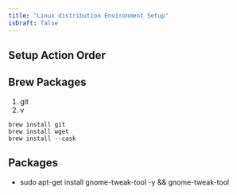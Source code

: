 ```yaml
---
title: "Linux distribution Environment Setup" 
isDraft: false
---
```


## Setup Action Order 


## Brew Packages 

1. git 
2. v

```shell
brew install git 
brew install wget 
brew install --cask 
```

## Packages 

- sudo apt-get install gnome-tweak-tool -y && gnome-tweak-tool

